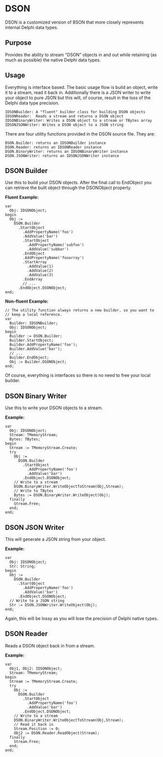 # DSON
DSON is a customized version of BSON that more closely represents internal Delphi data types.

## Purpose
Provides the ability to stream "DSON" objects in and out while retaining (as much as possible) the native Delphi data types.

## Usage
Everything is interface based. The basic usage flow is build an object, write it to a stream, read it back in. Additionally there is a JSON writer to write your object to pure JSON but this will, of course, result in the loss of the Delphi data type precision.

```
IDSONBuilder: A "fluent" builder class for building DSON objects
IDSONReader:  Reads a stream and returns a DSON object
IDSONBinaryWriter: Writes a DSON object to a stream or TBytes array
IDSONJSONWriter: Writes a DSON object to a JSON string
```

There are four utility functions provided in the DSON source file. They are:

```
DSON.Builder: returns an IDSONBuilder instance
DSON.Reader: returns an IDSONReader instance
DSON.BinaryWriter: returns an IDSONBinaryWriter instance
DSON.JSONWriter: returns an IDSONJSONWriter instance
```

## DSON Builder
Use this to build your DSON objects. After the final call to EndObject you can retrieve the built object through the DSONObject property.

**Fluent Example:**
```delphi
var
  Obj: IDSONObject;
begin
  Obj :=
    DSON.Builder
      .StartObject
        .AddPropertyName('foo')
        .AddValue('bar')
        .StartObject
          .AddPropertyName('subfoo')
          .AddValue('subbar')
        .EndObject
        .AddPropertyName('fooarray')
        .StartArray
          .AddValue(1)
          .AddValue(2)
          .AddValue(3)
        .EndArray
        // ...
      .EndObject.DSONObject;
end;
```

**Non-fluent Example:**
```delphi
// The utility function always returns a new builder, so you want to
// keep a local reference.
var
  Builder: IDSONBuilder;
  Obj: IDSONObject;
begin
  Builder := DSON.Builder;
  Builder.StartObject;
  Builder.AddPropertyName('foo');
  Builder.AddValue('bar');
  // ...
  Builder.EndObject;
  Obj := Builder.DSONObject;
end;
```

Of course, everything is interfaces so there is no need to free your local builder.

## DSON Binary Writer
Use this to write your DSON objects to a stream.

**Example:**
```delphi
var
  Obj: IDSONObject;
  Stream: TMemoryStream;
  Bytes: TBytes;
begin
  Stream := TMemoryStream.Create;
  try
    Obj :=
      DSON.Builder
        .StartObject
          .AddPropertyName('foo')
          .AddValue('bar')
        .EndObject.DSONObject;
    // Write to a stream
    DSON.BinaryWriter.WriteObjectToStream(Obj,Stream);
    // Write to TBytes
    Bytes := DSON.BinaryWriter.WriteObject(Obj);
  finally
    Stream.Free;
  end;
end;
```

## DSON JSON Writer
This will generate a JSON string from your object.

**Example:**
```delphi
var
  Obj: IDSONObject;
  Str: String;
begin
  Obj :=
    DSON.Builder
      .StartObject
        .AddPropertyName('foo')
        .AddValue('bar')
      .EndObject.DSONObject;
  // Write to a JSON string
  Str := DSON.JSONWriter.WriteObject(Obj);
end;
```

Again, this will be lossy as you will lose the precision of Delphi native types.

## DSON Reader
Reads a DSON object back in from a stream.

**Example:**
```delphi
var
  Obj1, Obj2: IDSONObject;
  Stream: TMemoryStream;
begin
  Stream := TMemoryStream.Create;
  try
    Obj :=
      DSON.Builder
        .StartObject
          .AddPropertyName('foo')
          .AddValue('bar')
        .EndObject.DSONObject;
    // Write to a stream
    DSON.BinaryWriter.WriteObjectToStream(Obj,Stream);
    // Read it back in
    Stream.Position := 0;
    Obj2 := DSON.Reader.ReadObject(Stream);
  finally
    Stream.Free;
  end;
end;
```
